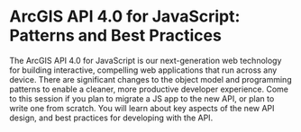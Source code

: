# ArcGIS API 4.0 for JavaScript: Patterns and Best Practices

The ArcGIS API 4.0 for JavaScript is our next-generation web technology for building interactive, compelling web applications that run across any device. There are significant changes to the object model and programming patterns to enable a cleaner, more productive developer experience. Come to this session if you plan to migrate a JS app to the new API, or plan to write one from scratch. You will learn about key aspects of the new API design, and best practices for developing with the API.

